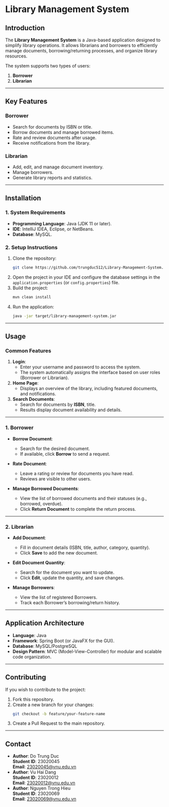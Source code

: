 
# **Library Management System**

## **Introduction**  
The **Library Management System** is a Java-based application designed to simplify library operations. It allows librarians and borrowers to efficiently manage documents, borrowing/returning processes, and organize library resources.

The system supports two types of users:  
1. **Borrower**  
2. **Librarian**  

---

## **Key Features**

### **Borrower**
- Search for documents by ISBN or title. 
- Borrow documents and manage borrowed items.  
- Rate and review documents after usage.  
- Receive notifications from the library.  

### **Librarian**
- Add, edit, and manage document inventory.  
- Manage borrowers. 
- Generate library reports and statistics.  

---

## **Installation**

### **1. System Requirements**
- **Programming Language**: Java (JDK 11 or later).  
- **IDE**: IntelliJ IDEA, Eclipse, or NetBeans.  
- **Database**: MySQL. 

### **2. Setup Instructions**
1. Clone the repository:  
   ```bash
   git clone https://github.com/trungduc512/Library-Management-System.git
   ```  
2. Open the project in your IDE and configure the database settings in the `application.properties` (or `config.properties`) file.  
3. Build the project:  
   ```bash
   mvn clean install
   ```  
4. Run the application:  
   ```bash
   java -jar target/library-management-system.jar
   ```  

---

## **Usage**

### **Common Features**
1. **Login**:  
   - Enter your username and password to access the system.  
   - The system automatically assigns the interface based on user roles (Borrower or Librarian).  
2. **Home Page**:  
   - Displays an overview of the library, including featured documents, and notifications.  
3. **Search Documents**:  
   - Search for documents by **ISBN**, title.
   - Results display document availability and details.  

---

### **1. Borrower**

- **Borrow Document**:  
  - Search for the desired document.  
  - If available, click **Borrow** to send a request.   

- **Rate Document**:  
  - Leave a rating or review for documents you have read.  
  - Reviews are visible to other users.  

- **Manage Borrowed Documents**:  
  - View the list of borrowed documents and their statuses (e.g., borrowed, overdue).  
  - Click **Return Document** to complete the return process.  

---

### **2. Librarian**

- **Add Document**:  
  - Fill in document details (ISBN, title, author, category, quantity).  
  - Click **Save** to add the new document.  

- **Edit Document Quantity**:  
  - Search for the document you want to update.  
  - Click **Edit**, update the quantity, and save changes.  

- **Manage Borrowers**:  
  - View the list of registered Borrowers.   
  - Track each Borrower’s borrowing/return history.  

---

## **Application Architecture**

- **Language**: Java  
- **Framework**: Spring Boot (or JavaFX for the GUI).  
- **Database**: MySQL/PostgreSQL  
- **Design Pattern**: MVC (Model-View-Controller) for modular and scalable code organization.  

---

## **Contributing**  
If you wish to contribute to the project:  
1. Fork this repository.  
2. Create a new branch for your changes:  
   ```bash
   git checkout -b feature/your-feature-name
   ```  
3. Create a Pull Request to the main repository.  

---

## **Contact**
- **Author**: Do Trung Duc  
  **Student ID**: 23020045  
  **Email**: 23020045@vnu.edu.vn  
- **Author**: Vu Hai Dang  
  **Student ID**: 23020012  
  **Email**: 23020012@vnu.edu.vn  
- **Author**: Nguyen Trong Hieu  
  **Student ID**: 23020069  
  **Email**: 23020069@vnu.edu.vn   


